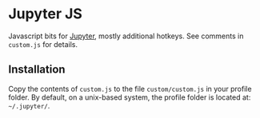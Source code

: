 # Jupyter JS

Javascript bits for [Jupyter](http://jupyter.org/), mostly additional hotkeys. See comments in `custom.js` for details.

## Installation

Copy the contents of `custom.js` to the file `custom/custom.js` in your profile folder. By default, on a unix-based system, the profile folder is located at: `~/.jupyter/`.
